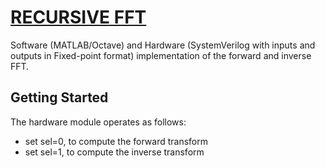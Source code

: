 # [RECURSIVE FFT](https://sistenix.com/fft.html)
Software (MATLAB/Octave) and Hardware (SystemVerilog with inputs and outputs in Fixed-point format) implementation
of the forward and inverse FFT.
## Getting Started

The hardware module operates as follows:
* set sel=0, to compute the forward transform 
* set sel=1, to compute the inverse transform

